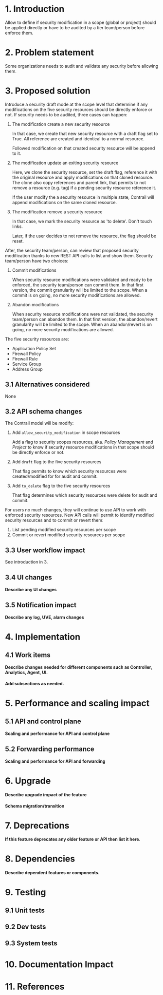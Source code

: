
# 1. Introduction

Allow to define if security modification in a scope (global or project) should
be applied directly or have to be audited by a tier team/person before enforce
them.

# 2. Problem statement

Some organizations needs to audit and validate any security before allowing
them.

# 3. Proposed solution

Introduce a security draft mode at the scope level that determine if any
modifications on the five security resources should be directly enforce or not.
If security needs to be audited, three cases can happen:

1. The modification create a new security resource

   In that case, we create that new security resource with a draft flag set to
   True. All reference are created and identical to a normal resource.

   Followed modification on that created security resource will be append to it.

2. The modification update an exiting security resource

   Here, we clone the security resource, set the draft flag, reference it with
   the original resource and apply modifications on that cloned resource. The
   clone also copy references and parent link, that permits to not remove a
   resource (e.g. tag) if a pending security resource reference it.

   If the user modify the a security resource in multiple state, Contrail will
   append modifications on the same cloned resource.

3. The modification remove a security resource

   In that case, we mark the security resource as 'to delete'. Don't touch
   links.

   Later, if the user decides to not remove the resource, the flag should be
   reset.

After, the security team/person, can review that proposed security modification
thanks to new REST API calls to list and show them. Security team/person have
two choices:

1. Commit modifications

   When security resource modifications were validated and ready to be enforced,
   the security team/person can commit them. In that first version, the commit
   granularity will be limited to the scope. When a commit is on going, no more
   security modifications are allowed.

2. Abandon modifications

   When security resource modifications were not validated, the security
   team/person can abandon them. In that first version, the abandon/revert
   granularity will be limited to the scope. When an abandon/revert is on going,
   no more security modifications are allowed.

The five security resources are:
* Application Policy Set
* Firewall Policy
* Firewall Rule
* Service Group
* Address Group

## 3.1 Alternatives considered

None

## 3.2 API schema changes

The Contrail model will be modify:

1. Add `allow_security_modification` in scope resources

   Add a flag to security scopes resources, aka. *Policy Management* and
   *Project* to know if security resource modifications in that scope should be
   directly enforce or not.

2. Add `draft` flag to the five security resources

   That flag permits to know which security resources were created/modified for
   for audit and commit.

3. Add `to_delete` flag to the five security resources

   That flag determines which security resources were delete for audit and
   commit.

For users no much changes, they will continue to use API to work with enforced
security resources. New API calls will permit to identify modified security
resources and to commit or revert them:

1. List pending modified security resources per scope
2. Commit or revert modified security resources per scope

## 3.3 User workflow impact

See introduction in 3.

## 3.4 UI changes
#### Describe any UI changes

## 3.5 Notification impact
#### Describe any log, UVE, alarm changes


# 4. Implementation
## 4.1 Work items
#### Describe changes needed for different components such as Controller, Analytics, Agent, UI. 
#### Add subsections as needed.

# 5. Performance and scaling impact
## 5.1 API and control plane
#### Scaling and performance for API and control plane

## 5.2 Forwarding performance
#### Scaling and performance for API and forwarding

# 6. Upgrade
#### Describe upgrade impact of the feature
#### Schema migration/transition

# 7. Deprecations
#### If this feature deprecates any older feature or API then list it here.

# 8. Dependencies
#### Describe dependent features or components.

# 9. Testing
## 9.1 Unit tests
## 9.2 Dev tests
## 9.3 System tests

# 10. Documentation Impact

# 11. References
